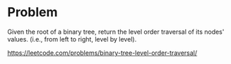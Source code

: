 # Problem

Given the root of a binary tree, return the level order traversal of its nodes' values. (i.e., from left to right, level
by level).

https://leetcode.com/problems/binary-tree-level-order-traversal/